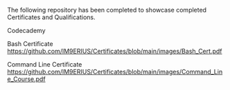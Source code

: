 The following repository has been completed to showcase completed Certificates and Qualifications.

Codecademy

Bash Certificate 
https://github.com/IM9ERIUS/Certificates/blob/main/images/Bash_Cert.pdf

Command Line Certificate
https://github.com/IM9ERIUS/Certificates/blob/main/images/Command_Line_Course.pdf
